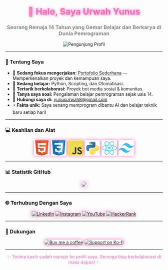 <h1 align="center" style="color: #ff69b4; text-shadow: 0 0 8px #ff69b4;">👋 Halo, Saya Urwah Yunus</h1>
<h3 align="center" style="color: #888;">Seorang Remaja 14 Tahun yang Gemar Belajar dan Berkarya di Dunia Pemrograman</h3>

<p align="center">
  <img src="https://komarev.com/ghpvc/?username=nimendp&label=Pengunjung+Profil&color=ff69b4&style=flat" alt="Pengunjung Profil" />
</p>

---

### 🌟 Tentang Saya
- 🔭 **Sedang fokus mengerjakan:** [Portofolio Sederhana](https://urwah.surge.sh) — Memperkenalkan proyek dan kemampuan saya.
- 🌱 **Sedang belajar:** Python, Scripting, dan Otomatisasi.
- 🤝 **Tertarik berkolaborasi:** Proyek bot media sosial & komunitas.
- 💬 **Tanya saya soal:** Pengalaman belajar pemrograman sejak usia 14.
- 📧 **Hubungi saya di:** yunusurwah8@gmail.com
- ⚡ **Fakta unik:** Saya senang memprogram dibantu AI dan belajar teknik baru setiap hari!

---

### 💻 Keahlian dan Alat
<p align="center">
  <img src="https://raw.githubusercontent.com/devicons/devicon/master/icons/html5/html5-original.svg" width="50" height="50" title="HTML5" style="filter: drop-shadow(0 0 6px #ff69b4);" />
  <img src="https://raw.githubusercontent.com/devicons/devicon/master/icons/css3/css3-original.svg" width="50" height="50" title="CSS3" style="filter: drop-shadow(0 0 6px #ff69b4);" />
  <img src="https://raw.githubusercontent.com/devicons/devicon/master/icons/javascript/javascript-original.svg" width="50" height="50" title="JavaScript" style="filter: drop-shadow(0 0 6px #ff69b4);" />
  <img src="https://raw.githubusercontent.com/devicons/devicon/master/icons/python/python-original.svg" width="50" height="50" title="Python" style="filter: drop-shadow(0 0 6px #ff69b4);" />
  <img src="https://raw.githubusercontent.com/devicons/devicon/master/icons/react/react-original.svg" width="50" height="50" title="React" style="filter: drop-shadow(0 0 6px #ff69b4);" />
  <img src="https://raw.githubusercontent.com/devicons/devicon/master/icons/tailwindcss/tailwindcss-plain.svg" width="50" height="50" title="TailwindCSS" style="filter: drop-shadow(0 0 6px #ff69b4);" />
</p>

---

### 📊 Statistik GitHub
<p align="center">
  <img style="border-radius: 12px; box-shadow: 0 0 15px #ff69b4;" src="https://github-readme-stats.vercel.app/api?username=nimendp&show_icons=true&theme=radical" width="400" />
</p>

---

### 🌐 Terhubung Dengan Saya
<p align="center">
  <a href="https://www.linkedin.com/in/urwahyunus" target="_blank"><img style="filter: drop-shadow(0 0 8px #ff69b4);" width="45" src="https://raw.githubusercontent.com/rahuldkjain/github-profile-readme-generator/master/src/images/icons/Social/linked-in-alt.svg" alt="LinkedIn"/></a>
  <a href="https://instagram.com/nimendp" target="_blank"><img style="filter: drop-shadow(0 0 8px #ff69b4);" width="45" src="https://raw.githubusercontent.com/rahuldkjain/github-profile-readme-generator/master/src/images/icons/Social/instagram.svg" alt="Instagram"/></a>
  <a href="https://www.youtube.com/c/nimendp" target="_blank"><img style="filter: drop-shadow(0 0 8px #ff69b4);" width="45" src="https://raw.githubusercontent.com/rahuldkjain/github-profile-readme-generator/master/src/images/icons/Social/youtube.svg" alt="YouTube"/></a>
  <a href="https://www.hackerrank.com/nimendp" target="_blank"><img style="filter: drop-shadow(0 0 8px #ff69b4);" width="45" src="https://raw.githubusercontent.com/rahuldkjain/github-profile-readme-generator/master/src/images/icons/Social/hackerrank.svg" alt="HackerRank"/></a>
</p>

---

### 💜 Dukungan
<p align="center">
  <a href="https://www.buymeacoffee.com/Urwah"><img style="border-radius: 10px; box-shadow: 0 0 12px #ff69b4;" src="https://cdn.buymeacoffee.com/buttons/v2/default-yellow.png" width="200" alt="Buy me a coffee"/></a>
  <a href="https://ko-fi.com/Nimendp"><img style="border-radius: 10px; box-shadow: 0 0 12px #ff69b4;" src="https://cdn.ko-fi.com/cdn/kofi3.png?v=3" width="200" alt="Support on Ko-fi"/></a>
</p>

---

<p align="center" style="color: #ff69b4;">✨ Terima kasih sudah mampir ke profil saya. Semoga bisa berkolaborasi di masa depan! ✨</p>
